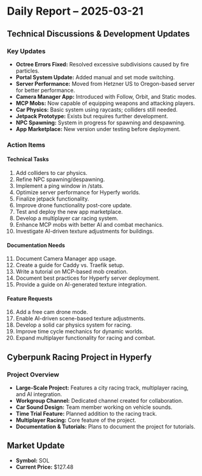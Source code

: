 # Daily Report – 2025-03-21

## Technical Discussions & Development Updates

### Key Updates
- **Octree Errors Fixed:** Resolved excessive subdivisions caused by fire particles.
- **Portal System Update:** Added manual and set mode switching.
- **Server Performance:** Moved from Hetzner US to Oregon-based server for better performance.
- **Camera Manager App:** Introduced with Follow, Orbit, and Static modes.
- **MCP Mobs:** Now capable of equipping weapons and attacking players.
- **Car Physics:** Basic system using raycasts; colliders still needed.
- **Jetpack Prototype:** Exists but requires further development.
- **NPC Spawning:** System in progress for spawning and despawning.
- **App Marketplace:** New version under testing before deployment.

### Action Items
#### Technical Tasks
1. Add colliders to car physics.
2. Refine NPC spawning/despawning.
3. Implement a ping window in /stats.
4. Optimize server performance for Hyperfy worlds.
5. Finalize jetpack functionality.
6. Improve drone functionality post-core update.
7. Test and deploy the new app marketplace.
8. Develop a multiplayer car racing system.
9. Enhance MCP mobs with better AI and combat mechanics.
10. Investigate AI-driven texture adjustments for buildings.

#### Documentation Needs
11. Document Camera Manager app usage.
12. Create a guide for Caddy vs. Traefik setup.
13. Write a tutorial on MCP-based mob creation.
14. Document best practices for Hyperfy server deployment.
15. Provide a guide on AI-generated texture integration.

#### Feature Requests
16. Add a free cam drone mode.
17. Enable AI-driven scene-based texture adjustments.
18. Develop a solid car physics system for racing.
19. Improve time cycle mechanics for dynamic worlds.
20. Expand multiplayer functionality for racing and combat.

## Cyberpunk Racing Project in Hyperfy

### Project Overview
- **Large-Scale Project:** Features a city racing track, multiplayer racing, and AI integration.
- **Workgroup Channel:** Dedicated channel created for collaboration.
- **Car Sound Design:** Team member working on vehicle sounds.
- **Time Trial Feature:** Planned addition to the racing track.
- **Multiplayer Racing:** Core feature of the project.
- **Documentation & Tutorials:** Plans to document the project for tutorials.

## Market Update
- **Symbol:** SOL
- **Current Price:** $127.48
